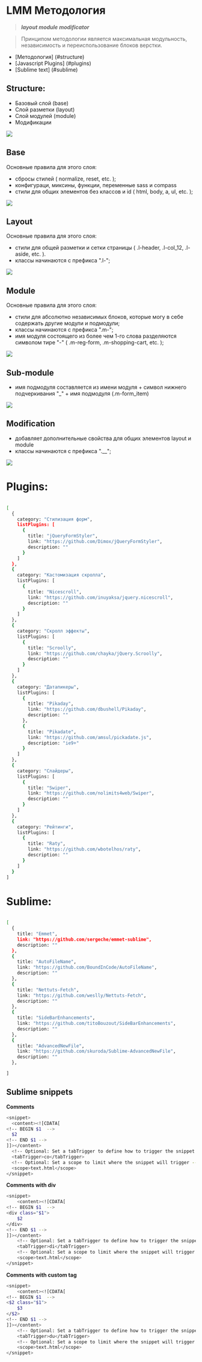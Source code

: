 
LMM Методология
===============
> ***layout module modificator***

> Принципом методологии является максимальная модульность, независимость
> и переиспользование блоков верстки.

 - [Методология] (#structure)
 - [Javascript Plugins] (#plugins)
 - [Sublime text] (#sublime)

Structure:
---------

  - Базовый слой (base)
  - Слой разметки (layout)
  - Слой модулей (module)
  - Модификации

![](https://dl.dropboxusercontent.com/u/80313909/github/flat.png)

Base
----
  Основные правила для этого слоя:
  - сбросы стилей ( normalize, reset, etc. );
  - конфигураци, миксины, функции, переменные sass и compass
  - стили для общих элементов без классов и id ( html, body, a, ul, etc. );

![](https://dl.dropboxusercontent.com/u/80313909/github/base.png)


Layout
------
  Основные правила для этого слоя:
  - стили для общей разметки и сетки страницы ( .l-header, .l-col_12, .l-aside,
      etc. ).
  - классы начинаются с префикса ".l-";

![](https://dl.dropboxusercontent.com/u/80313909/github/layout.png)



Module
------

  Основные правила для этого слоя:
  - стили для абсолютно независимых блоков, которые могу в себе содержать другие модули и подмодули;
  - классы начинаются с префикса ".m-";
  - имя модуля состоящего из более чем 1-го слова разделяются
      символом тире "-" ( .m-reg-form, .m-shopping-cart, etc. );

![](https://dl.dropboxusercontent.com/u/80313909/github/module.png)


Sub-module
---------

  - имя подмодуля составляется из имени модуля + символ нижнего подчеркивания "_" + имя подмодуля (.m-form_item)

![](https://dl.dropboxusercontent.com/u/80313909/github/component.png)


Modification
------------

  - добавляет дополнительные свойства для общих элементов layout и module
  - классы начинаются с префикса ".__";


![](https://dl.dropboxusercontent.com/u/80313909/github/all.png)




Plugins:
========

```sh

[
  {
    category: "Стилизация форм",
    listPlugins: [
      {
        title: "jQueryFormStyler",
        link: "https://github.com/Dimox/jQueryFormStyler",
        description: ""
      }
    ]
  },
  {
    category: "Кастомизация скролла",
    listPlugins: [
      {
        title: "Nicescroll",
        link: "https://github.com/inuyaksa/jquery.nicescroll",
        description: ""
      }
    ]
  },
  {
    category: "Скролл эффекты",
    listPlugins: [
      {
        title: "Scroolly",
        link: "https://github.com/chayka/jQuery.Scroolly",
        description: ""
      }
    ]
  },
  {
    category: "Датапикеры",
    listPlugins: [
      {
        title: "Pikaday",
        link: "https://github.com/dbushell/Pikaday",
        description: ""
      },
      {
        title: "Pikadate",
        link: "https://github.com/amsul/pickadate.js",
        description: "ie9+"
      }
    ]
  },
  {
    category: "Слайдеры",
    listPlugins: [
      {
        title: "Swiper",
        link: "https://github.com/nolimits4web/Swiper",
        description: ""
      }
    ]
  },
  {
    category: "Рейтинги",
    listPlugins: [
      {
        title: "Raty",
        link: "https://github.com/wbotelhos/raty",
        description: ""
      }
    ]
  }
]


```
Sublime:
========

```sh

[
  {
    title: "Emmet",
    link: "https://github.com/sergeche/emmet-sublime",
    description: ""
  },
  {
    title: "AutoFileName",
    link: "https://github.com/BoundInCode/AutoFileName",
    description: ""
  },
  {
    title: "Nettuts-Fetch",
    link: "https://github.com/weslly/Nettuts-Fetch",
    description: ""
  },
  {
    title: "SideBarEnhancements",
    link: "https://github.com/titoBouzout/SideBarEnhancements",
    description: ""
  },
  {
    title: "AdvancedNewFile",
    link: "https://github.com/skuroda/Sublime-AdvancedNewFile",
    description: ""
  },

]


```

Sublime snippets
----------------

**Comments**

```sh
<snippet>
  <content><![CDATA[
<!-- BEGIN $1  -->
  $2
<!-- END $1 -->
]]></content>
  <!-- Optional: Set a tabTrigger to define how to trigger the snippet -->
  <tabTrigger>co</tabTrigger>
  <!-- Optional: Set a scope to limit where the snippet will trigger -->
  <scope>text.html</scope>
</snippet>
```

**Comments with div**

```sh
<snippet>
	<content><![CDATA[
<!-- BEGIN $1  -->
<div class="$1">
	$2
</div>
<!-- END $1 -->
]]></content>
	<!-- Optional: Set a tabTrigger to define how to trigger the snippet -->
	<tabTrigger>di</tabTrigger>
	<!-- Optional: Set a scope to limit where the snippet will trigger -->
	<scope>text.html</scope>
</snippet>
```

**Comments with custom tag**

```sh
<snippet>
	<content><![CDATA[
<!-- BEGIN $1  -->
<$2 class="$1">
	$3
</$2>
<!-- END $1 -->
]]></content>
	<!-- Optional: Set a tabTrigger to define how to trigger the snippet -->
	<tabTrigger>du</tabTrigger>
	<!-- Optional: Set a scope to limit where the snippet will trigger -->
	<scope>text.html</scope>
</snippet>
```
